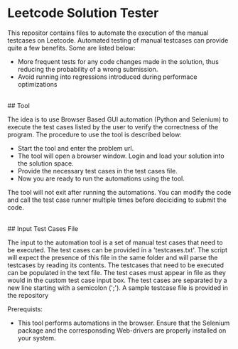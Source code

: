 # Leetcode Solution Tester

This repositor contains files to automate the execution of the manual testcases on Leetcode. Automated testing of manual testcases can provide quite a few benefits. Some are listed below:
- More frequent tests for any code changes made in the solution, thus reducing the probability of a wrong submission.
- Avoid running into regressions introduced during performace optimizations

<br />
## Tool

The idea is to use Browser Based GUI automation (Python and Selenium) to execute the test cases listed by the user to verify the correctness of the program. The procedure to use the tool is described below:
- Start the tool and enter the problem url.
- The tool will open a browser window. Login and load your solution into the solution space.
- Provide the necessary test cases in the test cases file. 
- Now you are ready to run the automations using the tool.

The tool will not exit after running the automations. You can modify the code and call the test case runner multiple times before deciciding to submit the code.

<br />
## Input Test Cases File

The input to the automation tool is a set of manual test cases that need to be executed. The test cases can be provided in a 'testcases.txt'. The script will expect the presence of this file in the same folder and will parse the testcases by reading its contents. The testcases that need to be executed can be populated in the text file. The test cases must appear in file as they would in the custom test case input box. The test cases are separated by a new line starting with a semicolon (';'). A sample testcase file is provided in the repository 

Prerequists:
- This tool performs automations in the browser. Ensure that the Selenium package and the corresponsding Web-drivers are properly installed on your system. 
